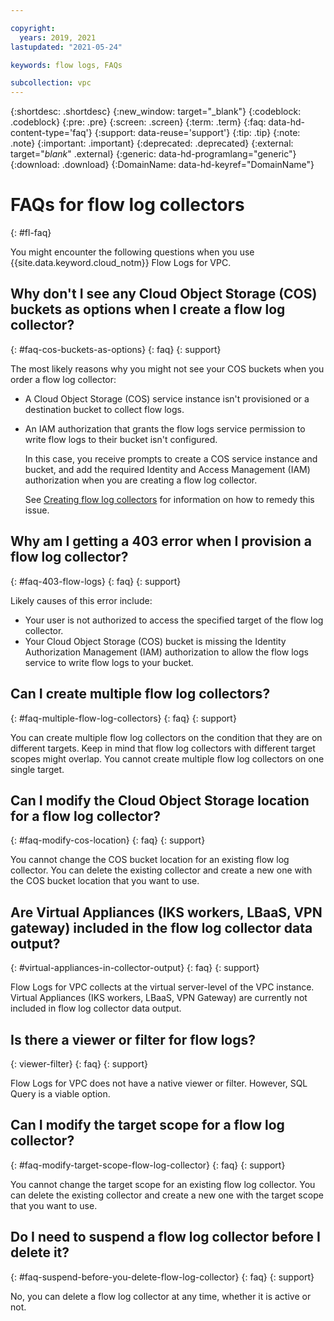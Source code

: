 ```yaml
---

copyright:
  years: 2019, 2021
lastupdated: "2021-05-24"

keywords: flow logs, FAQs

subcollection: vpc
---
```


{:shortdesc: .shortdesc}
{:new_window: target="_blank"}
{:codeblock: .codeblock}
{:pre: .pre}
{:screen: .screen}
{:term: .term}
{:faq: data-hd-content-type='faq'}
{:support: data-reuse='support'}
{:tip: .tip}
{:note: .note}
{:important: .important}
{:deprecated: .deprecated}
{:external: target="_blank_" .external}
{:generic: data-hd-programlang="generic"}
{:download: .download}
{:DomainName: data-hd-keyref="DomainName"}

# FAQs for flow log collectors
{: #fl-faq}

You might encounter the following questions when you use {{site.data.keyword.cloud_notm}} Flow Logs for VPC.

## Why don't I see any Cloud Object Storage (COS) buckets as options when I create a flow log collector?
{: #faq-cos-buckets-as-options}
{: faq}
{: support}

The most likely reasons why you might not see your COS buckets when you order a flow log collector:

   * A Cloud Object Storage (COS) service instance isn't provisioned or a destination bucket to collect flow logs.
   * An IAM authorization that grants the flow logs service permission to write flow logs to their bucket isn't configured.

      In this case, you receive prompts to create a COS service instance and bucket, and add the required Identity and Access Management (IAM) authorization when you are creating a flow log collector.

      See [Creating flow log collectors](/docs/vpc?topic=vpc-ordering-flow-log-collector) for information on how to remedy this issue.

## Why am I getting a 403 error when I provision a flow log collector?
{: #faq-403-flow-logs}
{: faq}
{: support}

Likely causes of this error include:

   * Your user is not authorized to access the specified target of the flow log collector.
   * Your Cloud Object Storage (COS) bucket is missing the Identity Authorization Management (IAM) authorization to allow the flow logs service to write flow logs to your bucket.

## Can I create multiple flow log collectors?
{: #faq-multiple-flow-log-collectors}
{: faq}
{: support}

You can create multiple flow log collectors on the condition that they are on different targets. Keep in mind that flow log collectors with different target scopes might overlap. You cannot create multiple flow log collectors on one single target.

## Can I modify the Cloud Object Storage location for a flow log collector?
{: #faq-modify-cos-location}
{: faq}
{: support}

You cannot change the COS bucket location for an existing flow log collector. You can delete the existing collector and create a new one with the COS bucket location that you want to use.

## Are Virtual Appliances (IKS workers, LBaaS, VPN gateway) included in the flow log collector data output?
{: #virtual-appliances-in-collector-output}
{: faq}
{: support}

Flow Logs for VPC collects at the virtual server-level of the VPC instance. Virtual Appliances (IKS workers, LBaaS, VPN Gateway) are currently not included in flow log collector data output.

## Is there a viewer or filter for flow logs?
{: viewer-filter}
{: faq}
{: support}

Flow Logs for VPC does not have a native viewer or filter. However, SQL Query is a viable option.

## Can I modify the target scope for a flow log collector?
{: #faq-modify-target-scope-flow-log-collector}
{: faq}
{: support}

You cannot change the target scope for an existing flow log collector. You can delete the existing collector and create a new one with the target scope that you want to use.

## Do I need to suspend a flow log collector before I delete it?
{: #faq-suspend-before-you-delete-flow-log-collector}
{: faq}
{: support}

No, you can delete a flow log collector at any time, whether it is active or not.
